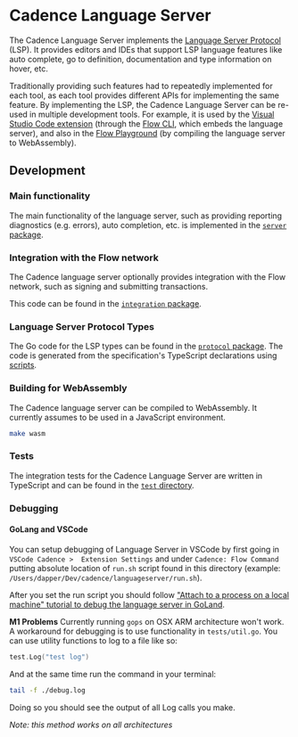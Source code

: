 # Cadence Language Server

The Cadence Language Server implements the [Language Server Protocol](https://microsoft.github.io/language-server-protocol/) (LSP).
It provides editors and IDEs that support LSP language features like auto complete,
go to definition, documentation and type information on hover, etc.

Traditionally providing such features had to repeatedly implemented for each tool,
as each tool provides different APIs for implementing the same feature.
By implementing the LSP, the Cadence Language Server can be re-used in multiple development tools.
For example, it is used by the
[Visual Studio Code extension](https://github.com/onflow/vscode-flow)
(through the [Flow CLI](https://github.com/onflow/flow-cli),
which embeds the language server),
and also in the [Flow Playground](https://play.onflow.org/)
(by compiling the language server to WebAssembly).

## Development

### Main functionality

The main functionality of the language server, such as providing reporting diagnostics (e.g. errors), auto completion, etc. is implemented in the [`server` package](https://github.com/onflow/cadence/tree/master/languageserver/server).

### Integration with the Flow network

The Cadence language server optionally provides integration with the Flow network,
such as signing and submitting transactions.

This code can be found in the [`integration` package](https://github.com/onflow/cadence/tree/master/languageserver/integration).

### Language Server Protocol Types

The Go code for the LSP types can be found in the [`protocol` package](https://github.com/onflow/cadence/tree/master/languageserver/protocol).
The code is generated from the specification's TypeScript declarations using [scripts](https://github.com/onflow/cadence/tree/master/languageserver/scripts).

### Building for WebAssembly

The Cadence language server can be compiled to WebAssembly.
It currently assumes to be used in a JavaScript environment.

```sh
make wasm
```

### Tests

The integration tests for the Cadence Language Server are written in TypeScript
and can be found in the [`test` directory](https://github.com/onflow/cadence/tree/master/languageserver/test).


### Debugging

#### GoLang and VSCode
You can setup debugging of Language Server in VSCode by first going in `VSCode Cadence > 
Extension Settings` and under `Cadence: Flow Command` putting absolute location of `run.sh` script 
found in this directory (example: `/Users/dapper/Dev/cadence/languageserver/run.sh`).

After you set the run script you should follow ["Attach to a process on a local machine" tutorial to debug the language server in GoLand](https://www.jetbrains.com/help/go/attach-to-running-go-processes-with-debugger.html#step-2-build-the-application).

**M1 Problems**
Currently running `gops` on OSX ARM architecture won't work. A workaround for debugging is to use 
functionality in `tests/util.go`. You can use utility functions to log to a file like so:
```go
test.Log("test log")
```
And at the same time run the command in your terminal:
```bash
tail -f ./debug.log
```
Doing so you should see the output of all Log calls you make. 

*Note: this method works on all architectures*
